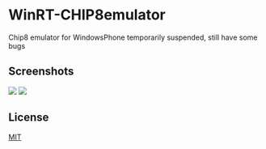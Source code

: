 # WinRT-CHIP8emulator
Chip8 emulator for WindowsPhone
temporarily suspended, still have some bugs

## Screenshots
<img src="screen_1.png">
<img src="screen_5.png">

## License

[MIT](LICENSE)
